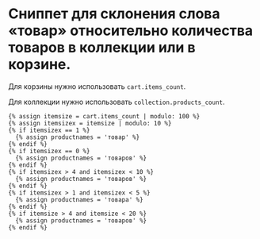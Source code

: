 # Сниппет для склонения слова «товар» относительно количества товаров в коллекции или в корзине.

Для корзины нужно использовать `cart.items_count`.

Для коллекции нужно использовать `collection.products_count`.

```liquid
{% assign itemsize = cart.items_count | modulo: 100 %}
{% assign itemsizex = itemsize | modulo: 10 %}
{% if itemsizex == 1 %}
  {% assign productnames = 'товар' %}
{% endif %}
{% if itemsizex == 0 %}
  {% assign productnames = 'товаров' %}
{% endif %}
{% if itemsizex > 4 and itemsizex < 10 %}
  {% assign productnames = 'товаров' %}
{% endif %}
{% if itemsizex > 1 and itemsizex < 5 %}
  {% assign productnames = 'товара' %}
{% endif %}
{% if itemsize > 4 and itemsize < 20 %}
  {% assign productnames = 'товаров' %}
{% endif %}
```
